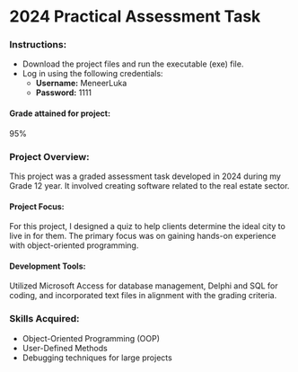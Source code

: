 # 2024 Practical Assessment Task

### Instructions:
- Download the project files and run the executable (exe) file.
- Log in using the following credentials:
  - **Username:** MeneerLuka
  - **Password:** 1111

#### Grade attained for project:
95%

### Project Overview:
This project was a graded assessment task developed in 2024 during my Grade 12 year. It involved creating software related to the real estate sector.

#### Project Focus:
For this project, I designed a quiz to help clients determine the ideal city to live in for them. The primary focus was on gaining hands-on experience with object-oriented programming.

#### Development Tools:
Utilized Microsoft Access for database management, Delphi and SQL for coding, and incorporated text files in alignment with the grading criteria.

### Skills Acquired:
- Object-Oriented Programming (OOP)
- User-Defined Methods
- Debugging techniques for large projects
